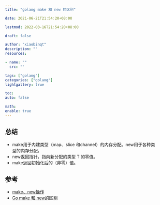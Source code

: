 ```yaml
---
title: "golang make 和 new 的区别"

date: 2021-06-21T21:54:20+08:00

lastmod: 2022-03-16T21:54:20+08:00

draft: false

author: "xiaobinqt"
description: ""
resources:

- name: ""
  src: ""

tags: ["golang"]
categories: ["golang"]
lightgallery: true

toc:
auto: false

math:
enable: true
---
```


## 总结

+ make用于内建类型（map、slice 和channel）的内存分配。new用于各种类型的内存分配。
+ new返回指针，指向新分配的类型 T 的零值。
+ make返回初始化后的（非零）值。

## 参考

+ [make、new操作](https://github.com/astaxie/build-web-application-with-golang/blob/master/zh/02.2.md#makenew%E6%93%8D%E4%BD%9C)
+ [Go make 和 new的区别](https://www.cnblogs.com/vincenshen/p/9356974.html)








